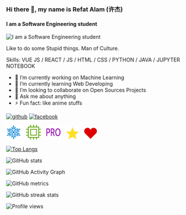 ### Hi there 👋, my name is Refat Alam (许杰)
#### I am a Software Engineering student
![I am a Software Engineering student](https://68.media.tumblr.com/c06c69280f5ff93cd25893e2a3c8b5b3/tumblr_mlv3bmsk7P1r67h3uo1_500.gif)

Like to do some Stupid things.
Man of Culture.

Skills: VUE JS / REACT / JS / HTML / CSS / PYTHON / JAVA / JUPYTER NOTEBOOK

- 🔭 I’m currently working on Machine Learning 
- 🌱 I’m currently learning Web Developing 
- 👯 I’m looking to collaborate on Open Sources Projects 
- 💬 Ask me about anything 
- ⚡ Fun fact: like anime stuffs 


[<img src='https://cdn.jsdelivr.net/npm/simple-icons@3.0.1/icons/github.svg' alt='github' height='40'>](https://github.com/NICKsensei)  [<img src='https://cdn.jsdelivr.net/npm/simple-icons@3.0.1/icons/facebook.svg' alt='facebook' height='40'>](https://www.facebook.com/refat.yahoo)  

<a href='https://archiveprogram.github.com/'><img src='https://raw.githubusercontent.com/acervenky/animated-github-badges/master/assets/acbadge.gif' width='40' height='40'></a> <a href='https://docs.github.com/en/developers'><img src='https://raw.githubusercontent.com/acervenky/animated-github-badges/master/assets/devbadge.gif' width='40' height='40'></a> <a href='https://github.com/pricing'><img src='https://raw.githubusercontent.com/acervenky/animated-github-badges/master/assets/pro.gif' width='40' height='40'></a> <a href='https://stars.github.com/'><img src='https://raw.githubusercontent.com/acervenky/animated-github-badges/master/assets/starbadge.gif' width='35' height='35'></a> <a href='https://docs.github.com/en/github/supporting-the-open-source-community-with-github-sponsors'><img src='https://raw.githubusercontent.com/acervenky/animated-github-badges/master/assets/sponsorbadge.gif' width='35' height='35'></a> 

[![Top Langs](https://github-readme-stats.vercel.app/api/top-langs/?username=NICKsensei)](https://github.com/anuraghazra/github-readme-stats)

![GitHub stats](https://github-readme-stats.vercel.app/api?username=NICKsensei&show_icons=true)  

![GitHub Activity Graph](https://activity-graph.herokuapp.com/graph?username=NICKsensei)  

![GitHub metrics](https://metrics.lecoq.io/NICKsensei)  

![GitHub streak stats](https://github-readme-streak-stats.herokuapp.com/?user=NICKsensei)  

![Profile views](https://gpvc.arturio.dev/NICKsensei)  
